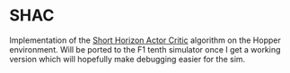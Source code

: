 # SHAC
Implementation of the [Short Horizon Actor Critic](https://arxiv.org/pdf/2204.07137) algorithm on the Hopper environment. Will be ported to the F1 tenth simulator once I get a working version which will hopefully make debugging easier for the sim.